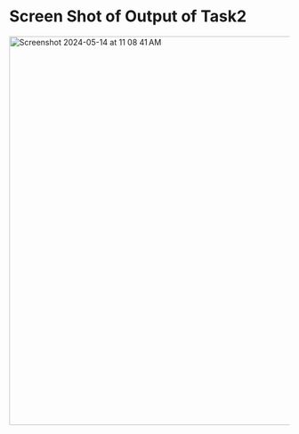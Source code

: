 # Screen Shot of Output of Task2
<img width="698" alt="Screenshot 2024-05-14 at 11 08 41 AM" src="https://github.com/IamPrasanna482/BigOh-Assignment/assets/72264142/0f56ee86-b849-40d1-bf36-04c4f880aca1">
